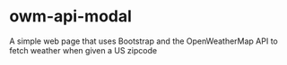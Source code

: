 # owm-api-modal
A simple web page that uses Bootstrap and the OpenWeatherMap API to fetch weather when given a US zipcode
